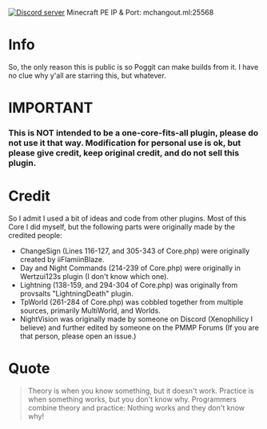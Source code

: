 <a href="https://discord.gg/kMCYT7vda7"><img src="https://discordapp.com/api/guilds/804468935646642227/embed.png" alt="Discord server"/></a> Minecraft PE IP & Port: mchangout.ml:25568

# Info
So, the only reason this is public is so Poggit can make builds from it. I have no clue why y'all are starring this, but whatever.

# IMPORTANT
### This is NOT intended to be a one-core-fits-all plugin, please do not use it that way. Modification for personal use is ok, but please give credit, keep original credit, and do not sell this plugin.


# Credit
So I admit I used a bit of ideas and code from other plugins. Most of this Core I did myself, but the following parts were originally made by the credited people:

- ChangeSign (Lines 116-127, and 305-343 of Core.php) were originally created by iiFlamiinBlaze.
- Day and Night Commands (214-239 of Core.php) were originally in Wertzui123s plugin (I don't know which one).
- Lightning (138-159, and 294-304 of Core.php) was originally from provsalts "LightningDeath" plugin.
- TpWorld (261-284 of Core.php) was cobbled together from multiple sources, primarily MultiWorld, and Worlds.
- NightVision was originally made by someone on Discord (Xenophilicy I believe) and further edited by someone on the PMMP Forums (If you are that person, please open an issue.)

# Quote
> Theory is when you know something, but it doesn't work. Practice is when something works, but you don't know why. Programmers combine theory and practice: Nothing works and they don't know why!
